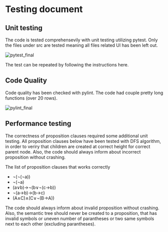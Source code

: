# Testing document

## Unit testing
The code is tested comprehensevily with unit testing utilizing pytest. Only the files under src are tested meaning all files related UI has been left out.

![pytest_final](https://user-images.githubusercontent.com/94007460/210141021-2210930a-3377-4876-bfcc-d53db5d8ccc7.png)

The test can be repeated by following the instructions here.

## Code Quality
Code quality has been checked with pylint. The code had couple pretty long functions (over 20 rows).

![pylint_final](https://user-images.githubusercontent.com/94007460/210141016-bcac753d-cf8b-42e3-a9dc-f64782c8e892.png)

## Performance testing

The correctness of proposition clauses required some additional unit testing. All proposition clauses below have been tested with DFS algorithm, in order to veriry that children are created at correct height for correct parent node. Also, the code should always inform about incorrect proposition without crashing. 

The list of proposition clauses that works correctly
- ¬(¬(¬a))
- ¬(¬a)
- (a∨b)→¬(b∨¬(c→b))
- ¬(a→b)→(b→c)
- (A∧C)∧(C∨¬(B→A))

The code should always inform about invalid proposition without crashing. Also, the semantic tree should never be created to a proposition, that has invalid symbols or uneven number of parantheses or two same symbols next to each other (excluding parantheses).
